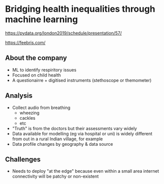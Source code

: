 # Bridging health inequalities through machine learning

https://pydata.org/london2019/schedule/presentation/57/

https://feebris.com/



## About the company
- ML to identify respiritory issues
- Focused on child health
- A questionairre + digitised instruments (stethoscope or themometer)


## Analysis
- Collect audio from breathing
    - wheezing
    - cackles
    - etc
- "Truth" is from the doctors but their assessments vary widely
- Data available for modelling (eg via hospital or uni) is widely different from out in a rural Indian village, for example
- Data profile changes by geography & data source


## Challenges
- Needs to deploy "at the edge" because even within a small area internet connectivity will be patchy or non-existent

